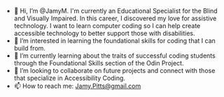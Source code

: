 - 👋 Hi, I’m @JamyM. I'm currently an Educational Specialist for the Blind and Visually Impaired. In this career, I discovered my love for assistive technology. I want to learn computer coding so I can help create accessible technology to better support those with disabilities.  
- 👀 I’m interested in learning the foundational skills for coding that I can build from.
- 🌱 I’m currently learning about the traits of successful coding students through the Foundational Skills section of the Odin Project. 
- 💞️ I’m looking to collaborate on future projects and connect with those that specialize in Accessibility Coding. 
- 📫 How to reach me: Jamy.Pitts@gmail.com

<!---
JamyM/JamyM is a ✨ special ✨ repository because its `README.md` (this file) appears on your GitHub profile.
You can click the Preview link to take a look at your changes.
--->
